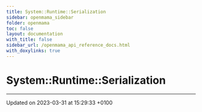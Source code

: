 ```yaml
---
title: System::Runtime::Serialization
sidebar: openmama_sidebar
folder: openmama
toc: false
layout: documentation
with_title: false
sidebar_url: /openmama_api_reference_docs.html
with_doxylinks: true
---
```


# System::Runtime::Serialization








-------------------------------

Updated on 2023-03-31 at 15:29:33 +0100